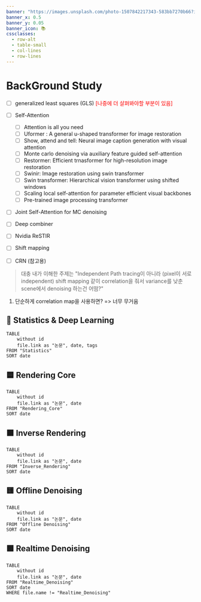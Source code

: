 ```yaml
---
banner: "https://images.unsplash.com/photo-1507842217343-583bb7270b66?ixlib=rb-1.2.1&ixid=MnwxMjA3fDB8MHxwaG90by1wYWdlfHx8fGVufDB8fHx8&auto=format&fit=crop&w=2790&q=80"
banner_x: 0.5
banner_y: 0.05
banner_icon: 📚
cssclasses:
  - row-alt
  - table-small
  - col-lines
  - row-lines
---
```

# BackGround Study

- [ ] generalized least squares (GLS) <font color="#ff0000">[나중에 더 살펴봐야할 부분이 있음]</font>
- [ ] Self-Attention
	- [ ] Attention is all you need
	- [ ] Uformer : A general u-shaped transformer for image restoration
	- [ ] Show, attend and tell: Neural image caption generation with visual attention
	- [ ] Monte carlo denoising via auxiliary feature guided self-attention
	- [ ] Restormer: Efficient trnasformer for high-resolution image restoration
	- [ ] Swinir: Image restoration using swin transformer
	- [ ] Swin transformer: Hierarchical vision transformer using shifted windows
	- [ ] Scaling local self-attention for parameter efficient visual backbones
	- [ ] Pre-trained image processing transformer
- [ ] Joint Self-Attention for MC denoising
- [ ] Deep combiner
- [ ] Nvidia ReSTIR
- [ ] Shift mapping
- [ ] CRN (참고용)


> 대충 내가 이해한 주제는
> "Independent Path tracing이 아니라 (pixel이 서로 independent) shift mapping 같이 correlation을 줘서 variance를 낮춘 scene에서 denoising 하는건 어떰?"

1. 단순하게 correlation map을 사용하면? => 너무 무거움


## 🎯 Statistics & Deep Learning
```dataview
TABLE 
	without id
	file.link as "논문", date, tags
FROM "Statistics"
SORT date
```

## 🟦 Rendering Core

```dataview
TABLE 
	without id
	file.link as "논문", date
FROM "Rendering_Core"
SORT date
```

## 🟧 Inverse Rendering
```dataview
TABLE 
	without id
	file.link as "논문", date
FROM "Inverse_Rendering"
SORT date
```

## 🟨 Offline Denoising
```dataview
TABLE 
	without id
	file.link as "논문", date
FROM "Offline Denoising"
SORT date
```


## 🟩 Realtime Denoising
```dataview
TABLE 
	without id
	file.link as "논문", date
FROM "Realtime_Denoising"
SORT date
WHERE file.name != "Realtime_Denoising"
```
